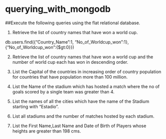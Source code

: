 # querying_with_mongodb

##Execute the following queries using the flat relational database.

1) Retrieve the list of country names that have won a world cup.

db.users.find({“Country_Name”:1, “No_of_Worldcup_won”:1},{“No_of_Worldcup_won”:{$gt:0}})

2) Retrieve the list of country names that have won a world cup and the number of world cup each has won in descending order.

3) List the Capital of the countries in increasing order of country population for countries that have population more than 100 million.

4) List the Name of the stadium which has hosted a match where the no of goals scored by a single team was greater than 4.  

5) List the names of all the cities which have the name of the Stadium starting with “Estadio”.

6) List all stadiums and the number of matches hosted by each stadium.

7) List the First Name,Last Name and Date of Birth of Players whose heights are greater than 198 cms.
